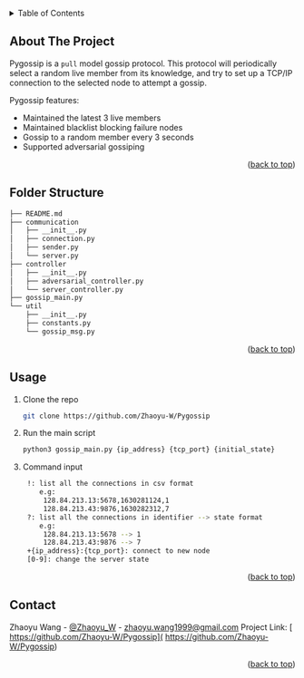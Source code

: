 <!-- Improved compatibility of back to top link: See: https://github.com/othneildrew/Best-README-Template/pull/73 -->
<a name="readme-top"></a>

<!-- TABLE OF CONTENTS -->
<details>
  <summary>Table of Contents</summary>
  <ol>
    <li><a href="#about-the-project">About The Project</a></li>
    <li><a href="#folder-structure">Folder Structure</a></li>
    <li><a href="#usage">Usage</a></li>
    <li><a href="#contact">Contact</a></li>
  </ol>
</details>

<!-- ABOUT THE PROJECT -->
## About The Project
Pygossip is a `pull` model gossip protocol. This protocol will periodically select
a random live member from its knowledge, and try to set up a TCP/IP connection to the selected
node to attempt a gossip.

Pygossip features:
* Maintained the latest 3 live members
* Maintained blacklist blocking failure nodes
* Gossip to a random member every 3 seconds
* Supported adversarial gossiping

<p align="right">(<a href="#readme-top">back to top</a>)</p>

## Folder Structure
```sh
├── README.md
├── communication
│   ├── __init__.py
│   ├── connection.py
│   ├── sender.py
│   └── server.py
├── controller
│   ├── __init__.py
│   ├── adversarial_controller.py
│   └── server_controller.py
├── gossip_main.py
└── util
    ├── __init__.py
    ├── constants.py
    └── gossip_msg.py
```

<p align="right">(<a href="#readme-top">back to top</a>)</p>

<!-- USAGE EXAMPLES -->
## Usage
1. Clone the repo
   ```sh
   git clone https://github.com/Zhaoyu-W/Pygossip
   ```
2. Run the main script
   ```sh
   python3 gossip_main.py {ip_address} {tcp_port} {initial_state}
   ```
3. Command input
   ```sh
    !: list all the connections in csv format
       e.g:
        128.84.213.13:5678,1630281124,1
        128.84.213.43:9876,1630282312,7
    ?: list all the connections in identifier --> state format
       e.g:
        128.84.213.13:5678 --> 1
        128.84.213.43:9876 --> 7
    +{ip_address}:{tcp_port}: connect to new node
    [0-9]: change the server state
   ```
<p align="right">(<a href="#readme-top">back to top</a>)</p>

<!-- CONTACT -->
## Contact
Zhaoyu Wang - [@Zhaoyu_W](https://twitter.com/Zhaoyu_W) - zhaoyu.wang1999@gmail.com
Project Link: [ https://github.com/Zhaoyu-W/Pygossip]( https://github.com/Zhaoyu-W/Pygossip)

<p align="right">(<a href="#readme-top">back to top</a>)</p>
